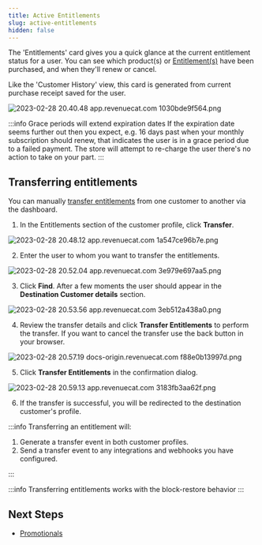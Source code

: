 ```yaml
---
title: Active Entitlements
slug: active-entitlements
hidden: false
---
```


The 'Entitlements' card gives you a quick glance at the current entitlement status for a user. You can see which product(s) or [Entitlement(s)](/getting-started/entitlements) have been purchased, and when they'll renew or cancel.

Like the 'Customer History' view, this card is generated from current purchase receipt saved for the user.

![2023-02-28 20.40.48 app.revenuecat.com 1030bde9f564.png](https://files.readme.io/765a617-2023-02-28_20.40.48_app.revenuecat.com_1030bde9f564.png)

:::info Grace periods will extend expiration dates
If the expiration date seems further out then you expect, e.g. 16 days past when your monthly subscription should renew, that indicates the user is in a grace period due to a failed payment. The store will attempt to re-charge the user there's no action to take on your part.
:::

## Transferring entitlements

You can manually [transfer entitlements](/getting-started/restoring-purchases#transfer-purchases) from one customer to another via the dashboard.

1. In the Entitlements section of the customer profile, click **Transfer**.

![](https://files.readme.io/6f6e842-2023-02-28_20.48.12_app.revenuecat.com_1a547ce96b7e.png "2023-02-28 20.48.12 app.revenuecat.com 1a547ce96b7e.png")

2. Enter the user to whom you want to transfer the entitlements.

![](https://files.readme.io/6f6d71e-2023-02-28_20.52.04_app.revenuecat.com_3e979e697aa5.png "2023-02-28 20.52.04 app.revenuecat.com 3e979e697aa5.png")

3. Click **Find**. After a few moments the user should appear in the **Destination Customer details** section.

![](https://files.readme.io/01a530e-2023-02-28_20.53.56_app.revenuecat.com_3eb512a438a0.png "2023-02-28 20.53.56 app.revenuecat.com 3eb512a438a0.png")

4. Review the transfer details and click **Transfer Entitlements** to perform the transfer. If you want to cancel the transfer use the back button in your browser.

![](https://files.readme.io/8806692-2023-02-28_20.57.19_docs-origin.revenuecat.com_f88e0b13997d.png "2023-02-28 20.57.19 docs-origin.revenuecat.com f88e0b13997d.png")

5. Click **Transfer Entitlements** in the confirmation dialog.

![](https://files.readme.io/4c88578-2023-02-28_20.59.13_app.revenuecat.com_3183fb3aa62f.png "2023-02-28 20.59.13 app.revenuecat.com 3183fb3aa62f.png")

6. If the transfer is successful, you will be redirected to the destination customer's profile.

:::info
Transferring an entitlement will:

1. Generate a transfer event in both customer profiles.
2. Send a transfer event to any integrations and webhooks you have configured.

:::

:::info
Transferring entitlements works with the block-restore behavior
:::

## Next Steps

- [Promotionals ](/dashboard-and-metrics/customers-group/promotionals)
